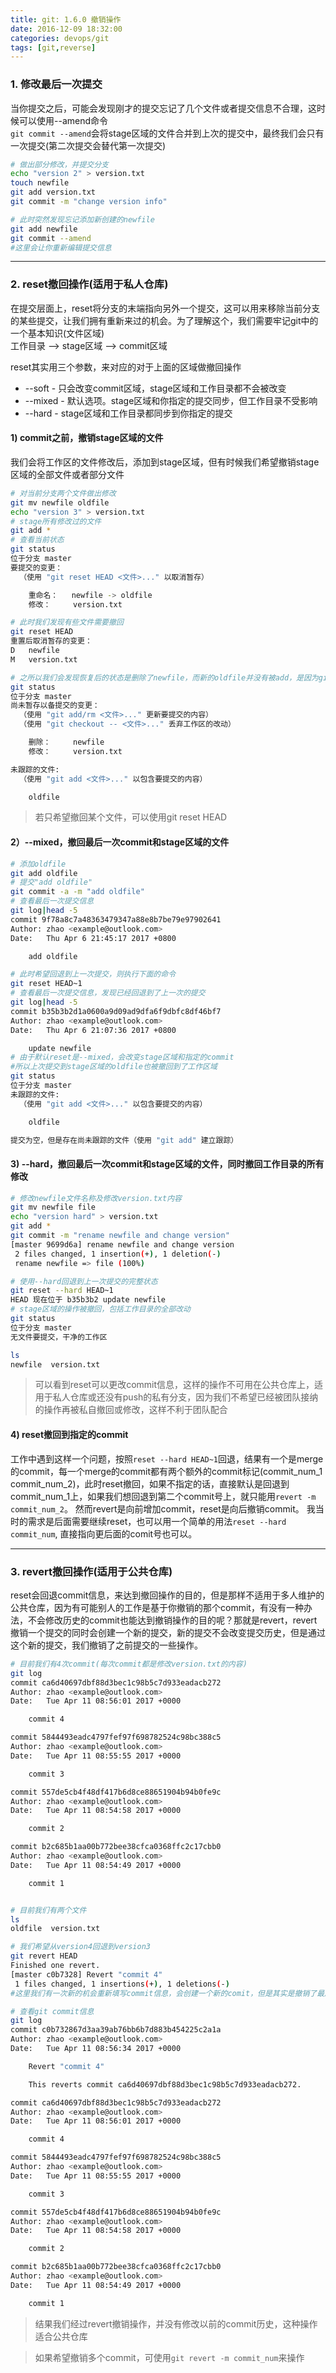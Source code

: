 ```yaml
---
title: git: 1.6.0 撤销操作
date: 2016-12-09 18:32:00
categories: devops/git
tags: [git,reverse]
---
```


### 1. 修改最后一次提交
当你提交之后，可能会发现刚才的提交忘记了几个文件或者提交信息不合理，这时候可以使用--amend命令  
`git commit --amend`会将stage区域的文件合并到上次的提交中，最终我们会只有一次提交(第二次提交会替代第一次提交)
``` bash
# 做出部分修改，并提交分支
echo "version 2" > version.txt
touch newfile
git add version.txt
git commit -m "change version info"

# 此时突然发现忘记添加新创建的newfile
git add newfile
git commit --amend
#这里会让你重新编辑提交信息
```

---

### 2. reset撤回操作(适用于私人仓库)
在提交层面上，reset将分支的末端指向另外一个提交，这可以用来移除当前分支的某些提交，让我们拥有重新来过的机会。为了理解这个，我们需要牢记git中的一个基本知识(文件区域)  
工作目录 --> stage区域 --> commit区域  

reset其实用三个参数，来对应的对于上面的区域做撤回操作
- --soft - 只会改变commit区域，stage区域和工作目录都不会被改变
- --mixed - 默认选项。stage区域和你指定的提交同步，但工作目录不受影响
- --hard - stage区域和工作目录都同步到你指定的提交

#### 1) commit之前，撤销stage区域的文件
我们会将工作区的文件修改后，添加到stage区域，但有时候我们希望撤销stage区域的全部文件或者部分文件
``` bash
# 对当前分支两个文件做出修改
git mv newfile oldfile
echo "version 3" > version.txt
# stage所有修改过的文件
git add *
# 查看当前状态
git status
位于分支 master
要提交的变更：
  （使用 "git reset HEAD <文件>..." 以取消暂存）

	重命名：   newfile -> oldfile
	修改：     version.txt

# 此时我们发现有些文件需要撤回
git reset HEAD
重置后取消暂存的变更：
D	newfile
M	version.txt

# 之所以我们会发现恢复后的状态是删除了newfile，而新的oldfile并没有被add，是因为git mv本身就是两步操作的合集，mv + git add
git status
位于分支 master
尚未暂存以备提交的变更：
  （使用 "git add/rm <文件>..." 更新要提交的内容）
  （使用 "git checkout -- <文件>..." 丢弃工作区的改动）

	删除：     newfile
	修改：     version.txt

未跟踪的文件:
  （使用 "git add <文件>..." 以包含要提交的内容）

	oldfile
```
> 若只希望撤回某个文件，可以使用git reset HEAD <file>

#### 2）--mixed，撤回最后一次commit和stage区域的文件
``` bash
# 添加oldfile
git add oldfile
# 提交"add oldfile"
git commit -a -m "add oldfile"
# 查看最后一次提交信息
git log|head -5
commit 9f78a8c7a48363479347a88e8b7be79e97902641
Author: zhao <example@outlook.com>
Date:   Thu Apr 6 21:45:17 2017 +0800

    add oldfile

# 此时希望回退到上一次提交，则执行下面的命令
git reset HEAD~1
# 查看最后一次提交信息，发现已经回退到了上一次的提交
git log|head -5
commit b35b3b2d1a0600a9d09ad9dfa6f9dbfc8df46bf7
Author: zhao <example@outlook.com>
Date:   Thu Apr 6 21:07:36 2017 +0800

    update newfile
# 由于默认reset是--mixed，会改变stage区域和指定的commit
#所以上次提交到stage区域的oldfile也被撤回到了工作区域
git status
位于分支 master
未跟踪的文件:
  （使用 "git add <文件>..." 以包含要提交的内容）

	oldfile

提交为空，但是存在尚未跟踪的文件（使用 "git add" 建立跟踪）
```

#### 3) --hard，撤回最后一次commit和stage区域的文件，同时撤回工作目录的所有修改
``` bash
# 修改newfile文件名称及修改version.txt内容
git mv newfile file
echo "version hard" > version.txt
git add *
git commit -m "rename newfile and change version"
[master 9699d6a] rename newfile and change version
 2 files changed, 1 insertion(+), 1 deletion(-)
 rename newfile => file (100%)

# 使用--hard回退到上一次提交的完整状态
git reset --hard HEAD~1
HEAD 现在位于 b35b3b2 update newfile
# stage区域的操作被撤回，包括工作目录的全部改动
git status
位于分支 master
无文件要提交，干净的工作区

ls
newfile  version.txt
```
> 可以看到reset可以更改commit信息，这样的操作不可用在公共仓库上，适用于私人仓库或还没有push的私有分支，因为我们不希望已经被团队接纳的操作再被私自撤回或修改，这样不利于团队配合

#### 4) reset撤回到指定的commit
工作中遇到这样一个问题，按照`reset --hard HEAD~1`回退，结果有一个是merge的commit，每一个merge的commit都有两个额外的commit标记(commit_num_1 commit_num_2)，此时reset撤回，如果不指定的话，直接默认是回退到commit_num_1上，如果我们想回退到第二个commit号上，就只能用`revert -m commit_num_2`。 然而revert是向前增加commit，reset是向后撤销commit。 我当时的需求是后面需要继续reset，也可以用一个简单的用法`reset --hard commit_num`, 直接指向更后面的comit号也可以。

---

### 3. revert撤回操作(适用于公共仓库)
reset会回退commit信息，来达到撤回操作的目的，但是那样不适用于多人维护的公共仓库，因为有可能别人的工作是基于你撤销的那个commit，有没有一种办法，不会修改历史的commit也能达到撤销操作的目的呢？那就是revert，revert撤销一个提交的同时会创建一个新的提交，新的提交不会改变提交历史，但是通过这个新的提交，我们撤销了之前提交的一些操作。
``` bash
# 目前我们有4次commit(每次commit都是修改version.txt的内容)
git log
commit ca6d40697dbf88d3bec1c98b5c7d933eadacb272
Author: zhao <example@outlook.com>
Date:   Tue Apr 11 08:56:01 2017 +0000

    commit 4

commit 5844493eadc4797fef97f698782524c98bc388c5
Author: zhao <example@outlook.com>
Date:   Tue Apr 11 08:55:55 2017 +0000

    commit 3

commit 557de5cb4f48df417b6d8ce88651904b94b0fe9c
Author: zhao <example@outlook.com>
Date:   Tue Apr 11 08:54:58 2017 +0000

    commit 2

commit b2c685b1aa00b772bee38cfca0368ffc2c17cbb0
Author: zhao <example@outlook.com>
Date:   Tue Apr 11 08:54:49 2017 +0000

    commit 1


# 目前我们有两个文件
ls
oldfile  version.txt

# 我们希望从version4回退到version3
git revert HEAD
Finished one revert.
[master c0b7328] Revert "commit 4"
 1 files changed, 1 insertions(+), 1 deletions(-)
#这里我们有一次新的机会重新填写commit信息，会创建一个新的comit，但是其实是撤销了最后一次commit的操作

# 查看git commit信息
git log
commit c0b732867d3aa39ab76bb6b7d883b454225c2a1a
Author: zhao <example@outlook.com>
Date:   Tue Apr 11 08:56:34 2017 +0000

    Revert "commit 4"

    This reverts commit ca6d40697dbf88d3bec1c98b5c7d933eadacb272.

commit ca6d40697dbf88d3bec1c98b5c7d933eadacb272
Author: zhao <example@outlook.com>
Date:   Tue Apr 11 08:56:01 2017 +0000

    commit 4

commit 5844493eadc4797fef97f698782524c98bc388c5
Author: zhao <example@outlook.com>
Date:   Tue Apr 11 08:55:55 2017 +0000

    commit 3

commit 557de5cb4f48df417b6d8ce88651904b94b0fe9c
Author: zhao <example@outlook.com>
Date:   Tue Apr 11 08:54:58 2017 +0000

    commit 2

commit b2c685b1aa00b772bee38cfca0368ffc2c17cbb0
Author: zhao <example@outlook.com>
Date:   Tue Apr 11 08:54:49 2017 +0000

    commit 1
```
> 结果我们经过revert撤销操作，并没有修改以前的commit历史，这种操作适合公共仓库

> 如果希望撤销多个commit，可使用`git revert -m commit_num`来操作